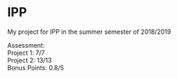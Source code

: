 # IPP

My project for IPP in the summer semester of 2018/2019</br>

Assessment:</br>
Project 1: 7/7</br>
Project 2: 13/13</br>
Bonus Points: 0.8/5
